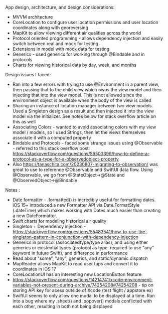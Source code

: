 App design, architecture, and design considerations:
- MVVM architecture 
- CoreLocation to configure user location permissions and user location coordinates along with georeversing
- MapKit to allow viewing different air qualities across the world 
- Protocol oriented programming - allows dependency injection and easily switch between real and mock for testing
- Extensions in model with mock data for testing
- Generics - used generics for working through @Bindable and in protocols
- Charts for viewing historical data by day, week, and months


Design issues I faced:
- Ran into a few errors with trying to use @Environment in a parent view, then passing that to the child view which owns the view model and then injecting that into the view model. This is not allowed since the environment object is available when the body of the view is called
- Sharing an instance of location manager between two view models. Used a Singleton design as a result and then injected it into the view model via the initializer. See notes below for stack overflow article on this as well
- Associating Colors - wanted to avoid associating colors with my view model / models, so I used Strings, then let the views themselves associate it with a computed property
- Bindable and Protocols - faced some strange issues using @Observable - referred to this stack overflow post: https://stackoverflow.com/questions/59503399/how-to-define-a-protocol-as-a-type-for-a-observedobject-property 
- Also https://tanaschita.com/20230807-migrating-to-observation/ was great to use to reference @Observable and SwiftUI data flow. Using @Observable, we go from @StateObject->@State and @ObservedObject->@Bindable

Notes :
- Date formatter - .formatted() is incredibly useful for formatting dates. iOS 15+ introduced a new Formatter API via Date.FormatStyle (.dateTime) which makes working with Dates much easier than creating a new DateFormatter.
- Swift charts for modeling historical air quality
- Singleton + Dependency injection - https://stackoverflow.com/questions/55483541/how-to-use-the-singleton-pattern-in-conjunction-with-dependency-injection
- Generics in protocol (associatedtype/type alias), and using either generics or existential types (protocol as type. required to use "any" keyword in future Swift), and difference in performance
- Read about "some", "any", generics, and static/dynamic dispatch
- MapReader allows MapKit to read user taps and convert it to coordinates in iOS 17
- CoreLocationUI has an interesting new LocationButton feature
- https://stackoverflow.com/questions/14214741/xcode-environment-variables-not-present-during-archive/74254208#74254208 - tip on storing API key for acess outside of Xcode (test flight / appstore ex)
- SwiftUI seems to only allow one modal to be displayed at a time. Ran into a bug where my .sheet() and .popover() modals conflicted with each other, resulting in both not being displayed
 
